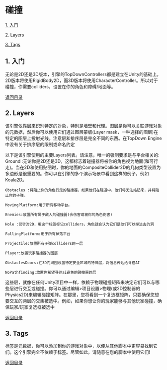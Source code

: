  <span id="mulu"></span>

# 碰撞              

[1. 入门](#1)  
 
[2. Layers](#2)  
 
[3. Tags](#3) 
 

<p id="1"></p>              

## 1. 入门
 
无论是2D还是3D版本，引擎的TopDownControllers都是建立在Unity的基础上。2D版本将使用RigidBody2D，而3D版本将使用CharacterController。所以对于碰撞，你需要colliders，设置在你的角色和障碍/地面等。
 
[返回目录](#mulu)

<p id="2"></p>              

## 2. Layers
 
该引擎依靠层来识别特定的对象，特别是墙壁和代理。图层是你可以关联游戏对象的元数据，然后你可以使用它们通过图层蒙版(Layer mask，一种选择的图层)在特定的图层上投射光线。注意层和排序层是完全不同的东西。在TopDown Engine中没有关于排序层的限制或命名约定

以下是该引擎使用的主要Layers列表。请注意，唯一的强制要求是与平台相关的:
    Ground :无论你是2D还是3D，这都标志着碰撞器将被你的角色视为地面(和可行走)。当在2D和使用贴图时，你的地面的CompositeCollider2D的几何类型设置为多边形是很重要的。你可以在引擎的多个演示场景中看到这样的例子，例如Koala2D。

    Obstacles :将阻止你的角色行走的碰撞器，如果他们在隧道中，他们将无法站起来，并将阻止你的子弹。

    MovingPlatform:用于所有移动平台。

    Enemies:放置所有属于敌人的碰撞器(会伤害或被你的角色伤害)

    Hole :仅针对2D，用这个标签标记colliders，角色就会认为它们是他们可以掉进去的洞

    FallingPlatform:用于所有掉落平台

    Projectile:放置所有子弹colliders的一层

    Player:放置玩家碰撞器的图层

    ObstaclesDoors:在3D门周围设置特定安全区域的特殊层，将信息传达给寻径AI

    NoPathfinding:放置你希望寻径ai避免的碰撞器的层
 
 这些层，就像在任何Unity项目中一样，依赖于物理碰撞矩阵来决定它们可以与哪些层进行交互或碰撞。你可以通过编辑>项目设置>物理(或2D控制器的Physics2D)来编辑碰撞矩阵。在那里，您将看到一个复选框矩阵，只要确保您想要交互的两层的交集被选中。例如，如果你想让你的玩家能够与其他玩家碰撞，确保玩家/玩家复选框被选中

[返回目录](#mulu)

<p id="3"></p>              

## 3. Tags
 
标签是元数据，你可以添加到你的游戏对象中，以便从其他脚本中更容易找到它们。这个引擎完全不依赖于标签。尽管如此，请随意在您的脚本中使用它们!
 
[返回目录](#mulu)
